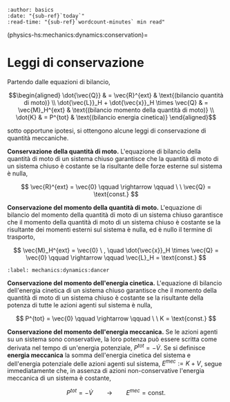 ```{article-info}
:author: basics
:date: "{sub-ref}`today`"
:read-time: "{sub-ref}`wordcount-minutes` min read"
```

(physics-hs:mechanics:dynamics:conservation)=
# Leggi di conservazione

Partendo dalle equazioni di bilancio,

$$\begin{aligned}
 \dot{\vec{Q}} & = \vec{R}^{ext} & \text{(bilancio quantità di moto)} \\
 \dot{\vec{L}}_H + \dot{\vec{x}}_H \times \vec{Q} & = \vec{M}_H^{ext} & \text{(bilancio momento della quantità di moto)} \\
 \dot{K} & = P^{tot} & \text{(bilancio energia cinetica)}
\end{aligned}$$

sotto opportune ipotesi, si ottengono alcune leggi di conservazione di quantità meccaniche.

**Conservazione della quantità di moto.**
L'equazione di bilancio della quantità di moto di un sistema chiuso garantisce che la quantità di moto di un sistema chiuso è costante se la risultante delle forze esterne sul sistema è nulla,

$$
  \vec{R}^{ext} = \vec{0} \qquad  \rightarrow \qquad \ \ \vec{Q} = \text{const.} 
$$

**Conservazione del momento della quantità di moto.**
L'equazione di bilancio del momento della quantità di moto di un sistema chiuso garantisce che il momento della quantità di moto di un sistema chiuso è costante se la risultante dei momenti esterni sul sistema è nulla, ed è nullo il termine di trasporto,

$$
  \vec{M}_H^{ext} = \vec{0} \ , \quad \dot{\vec{x}}_H \times \vec{Q} = \vec{0} \qquad  \rightarrow \qquad \vec{L}_H = \text{const.}
$$

```{prf:example} Rotazione di una ballerina
:label: mechanics:dynamics:dancer

```

**Conservazione del momento dell'energia cinetica.**
L'equazione di bilancio dell'energia cinetica di un sistema chiuso garantisce che il momento della quantità di moto di un sistema chiuso è costante se la risultante della potenza di tutte le azioni agenti sul sistema è nulla, 

$$
  P^{tot} = \vec{0} \qquad  \rightarrow \qquad \ \  K = \text{const.}
$$

**Conservazione del momento dell'energia meccanica.** Se le azioni agenti su un sistema sono conservative, la loro potenza può essere scritta come derivata nel tempo di un'energia potenziale, $P^{tot} = - \dot{V}$. Se si definisce **energia meccanica** la somma dell'energia cinetica del sistema e dell'energia potenziale delle azioni agenti sul sistema, $E^{mec} := K + V$, segue immediatamente che, in assenza di azioni non-conservative l'energia meccanica di un sistema è costante,

$$P^{tot} = - \dot{V} \qquad \rightarrow \qquad E^{mec} = \text{const.}$$

